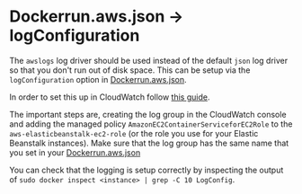# Dockerrun.aws.json -> logConfiguration

The `awslogs` log driver should be used instead of the default `json` log driver so that you don't run out of disk space. This can be setup via the `logConfiguration` option in [Dockerrun.aws.json](https://github.com/somleng/freeswitch-config/blob/master/Dockerrun.aws.json).

In order to set this up in CloudWatch follow [this guide](http://docs.aws.amazon.com/AmazonECS/latest/developerguide/using_awslogs.html).

The important steps are, creating the log group in the CloudWatch console and adding the managed policy `AmazonEC2ContainerServiceforEC2Role` to the `aws-elasticbeanstalk-ec2-role` (or the role you use for your Elastic Beanstalk instances). Make sure that the log group has the same name that you set in your [Dockerrun.aws.json](https://github.com/somleng/freeswitch-config/blob/master/Dockerrun.aws.json)

You can check that the logging is setup correctly by inspecting the output of `sudo docker inspect <instance> | grep -C 10 LogConfig`.

